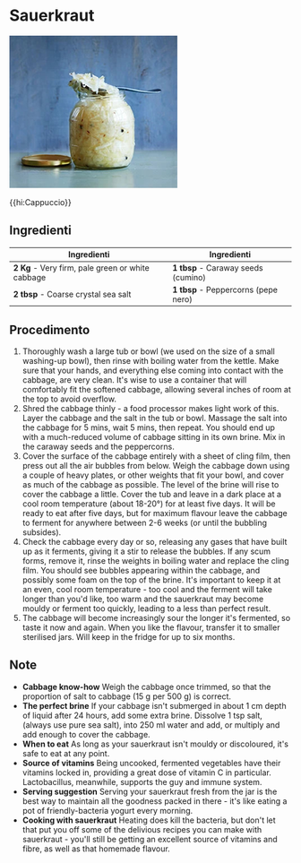 # Sauerkraut

![](img/Sauerkraut.jpg)

{{hi:Cappuccio}}

## Ingredienti

| Ingredienti                  | Ingredienti             |
| ---------------------------- | ----------------------- |
| **2 Kg** - Very firm, pale green or white cabbage | **1 tbsp** - Caraway seeds (cumino) |
| **2 tbsp** - Coarse crystal sea salt | **1 tbsp** - Peppercorns (pepe nero) |

## Procedimento

1. Thoroughly wash a large tub or bowl (we used on the size of a small washing-up bowl), then rinse with boiling water from the kettle. Make sure that your hands, and everything else coming into contact with the cabbage, are very clean. It's wise to use a container that will comfortably fit the softened cabbage, allowing several inches of room at the top to avoid overflow.
1. Shred the cabbage thinly - a food processor makes light work of this. Layer the cabbage and the salt in the tub or bowl. Massage the salt into the cabbage for 5 mins, wait 5 mins, then repeat. You should end up with a much-reduced volume of cabbage sitting in its own brine. Mix in the caraway seeds and the peppercorns.
1. Cover the surface of the cabbage entirely with a sheet of cling film, then press out all the air bubbles from below. Weigh the cabbage down using a couple of heavy plates, or other weights that fit your bowl, and cover as much of the cabbage as possible. The level of the brine will rise to cover the cabbage a little. Cover the tub and leave in a dark place at a cool room temperature (about 18-20°) for at least five days. It will be ready to eat after five days, but for maximum flavour leave the cabbage to ferment for anywhere between 2-6 weeks (or until the bubbling subsides).
1. Check the cabbage every day or so, releasing any gases that have built up as it ferments, giving it a stir to release the bubbles. If any scum forms, remove it, rinse the weights in boiling water and replace the cling film. You should see bubbles appearing within the cabbage, and possibly some foam on the top of the brine. It's important to keep it at an even, cool room temperature - too cool and the ferment will take longer than you'd like, too warm and the sauerkraut may become mouldy or ferment too quickly, leading to a less than perfect result.
1. The cabbage will become increasingly sour the longer it's fermented, so taste it now and again. When you like the flavour, transfer it to smaller sterilised jars. Will keep in the fridge for up to six months.

## Note

- **Cabbage know-how** Weigh the cabbage once trimmed, so that the proportion of salt to cabbage (15 g per 500 g) is correct.
- **The perfect brine** If your cabbage isn't submerged in about 1 cm depth of liquid after 24 hours, add some extra brine. Dissolve 1 tsp salt, (always use pure sea salt), into 250 ml water and add, or multiply and add enough to cover the cabbage.
- **When to eat** As long as your sauerkraut isn't mouldy or discoloured, it's safe to eat at any point.
- **Source of vitamins** Being uncooked, fermented vegetables have their vitamins locked in, providing a great dose of vitamin C in particular. Lactobacillus, meanwhile, supports the guy and immune system.
- **Serving suggestion** Serving your sauerkraut fresh from the jar is the best way to maintain all the goodness packed in there - it's like eating a pot of friendly-bacteria yogurt every morning.
- **Cooking with sauerkraut** Heating does kill the bacteria, but don't let that put you off some of the delivious recipes you can make with sauerkraut - you'll still be getting an excellent source of vitamins and fibre, as well as that homemade flavour.

